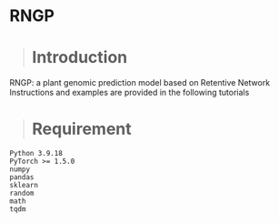 # RNGP
># Introduction

RNGP: a plant genomic prediction model based on Retentive Network Instructions and examples are provided in the following tutorials

># Requirement
```
Python 3.9.18
PyTorch >= 1.5.0
numpy
pandas
sklearn
random
math
tqdm
```
